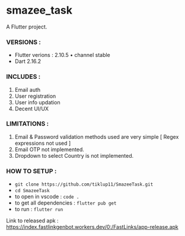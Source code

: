 # smazee_task

A Flutter project.

### VERSIONS :
- Flutter verions : 2.10.5 • channel stable
- Dart 2.16.2 

### INCLUDES : 
1. Email auth
2. User registration
3. User info updation
4. Decent UI/UX


### LIMITATIONS : 
1. Email & Password validation methods used are very simple [ Regex expressions not used ]
2. Email OTP not implemented.
3. Dropdown to select Country is not implemented.

### HOW TO SETUP : 
- `git clone https://github.com/tiklup11/SmazeeTask.git`
- `cd SmazeeTask`
- to open in vscode : `code .`
- to get all dependencies : `flutter pub get`
- to run : `flutter run`


Link to released apk : https://index.fastlinkgenbot.workers.dev/0:/FastLinks/app-release.apk

